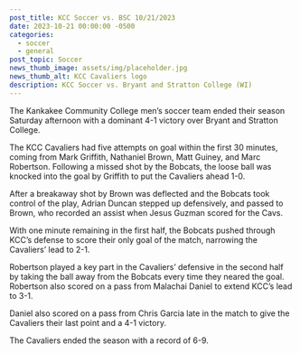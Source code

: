 ```yaml
---
post_title: KCC Soccer vs. BSC 10/21/2023
date: 2023-10-21 00:00:00 -0500
categories:
  - soccer
  - general
post_topic: Soccer
news_thumb_image: assets/img/placeholder.jpg
news_thumb_alt: KCC Cavaliers logo
description: KCC Soccer vs. Bryant and Stratton College (WI)
---
```

The Kankakee Community College men’s soccer team ended their season Saturday afternoon with a dominant 4-1 victory over Bryant and Stratton College.&nbsp;

The KCC Cavaliers had five attempts on goal within the first 30 minutes, coming from Mark Griffith, Nathaniel Brown, Matt Guiney, and Marc Robertson. Following a missed shot by the Bobcats, the loose ball was knocked into the goal by Griffith to put the Cavaliers ahead 1-0.

After a breakaway shot by Brown was deflected and the Bobcats took control of the play, Adrian Duncan stepped up defensively, and passed to Brown, who recorded an assist when Jesus Guzman scored for the Cavs.&nbsp;

With one minute remaining in the first half, the Bobcats pushed through KCC’s defense to score their only goal of the match, narrowing the Cavaliers’ lead to 2-1.

Robertson played a key part in the Cavaliers’ defensive in the second half by taking the ball away from the Bobcats every time they neared the goal. Robertson also scored on a pass from Malachai Daniel to extend KCC’s lead to 3-1.

Daniel also scored on a pass from Chris Garcia late in the match to give the Cavaliers their last point and a 4-1 victory.

The Cavaliers ended the season with a record of 6-9.